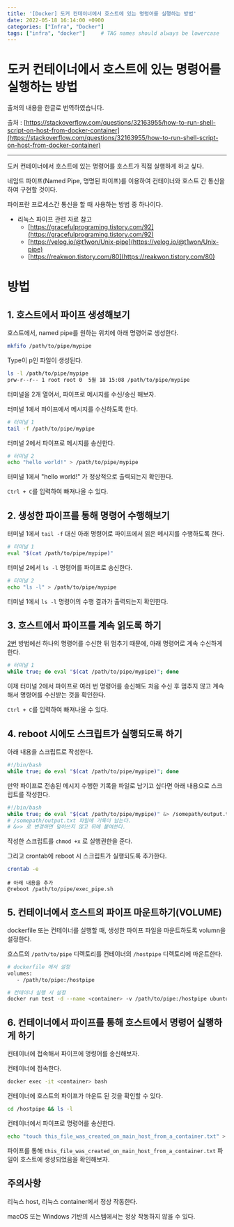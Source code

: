 ```yaml
---
title: '[Docker] 도커 컨테이너에서 호스트에 있는 명령어를 실행하는 방법'
date: 2022-05-18 16:14:00 +0900
categories: ["Infra", "Docker"]
tags: ["infra", "docker"]     # TAG names should always be lowercase
---
```


# 도커 컨테이너에서 호스트에 있는 명령어를 실행하는 방법

출처의 내용을 한글로 번역하였습니다.   

출처 : [https://stackoverflow.com/questions/32163955/how-to-run-shell-script-on-host-from-docker-container](https://stackoverflow.com/questions/32163955/how-to-run-shell-script-on-host-from-docker-container)

---

도커 컨테이너에서 호스트에 있는 명령어를 호스트가 직접 실행하게 하고 싶다.

네임드 파이프(Named Pipe, 명명된 파이프)를 이용하여 컨테이너와 호스트 간 통신을 하여 구현할 것이다.

파이프란 프로세스간 통신을 할 때 사용하는 방법 중 하나이다.

- 리눅스 파이프 관련 자료 참고
  - [https://gracefulprograming.tistory.com/92](https://gracefulprograming.tistory.com/92)
  - [https://velog.io/@t1won/Unix-pipe](https://velog.io/@t1won/Unix-pipe)
  - [https://reakwon.tistory.com/80](https://reakwon.tistory.com/80)


# 방법

## 1. 호스트에서 파이프 생성해보기

호스트에서, named pipe를 원하는 위치에 아래 명령어로 생성한다.

```bash
mkfifo /path/to/pipe/mypipe
```

Type이 p인 파일이 생성된다.

```bash
ls -l /path/to/pipe/mypipe
prw-r--r-- 1 root root 0  5월 18 15:08 /path/to/pipe/mypipe
```

터미널을 2개 열어서, 파이프로 메시지를 수신/송신 해보자.

터미널 1에서 파이프에서 메시지를 수신하도록 한다.

```bash
# 터미널 1
tail -f /path/to/pipe/mypipe
```

터미널 2에서 파이프로 메시지를 송신한다.

```bash
# 터미널 2
echo "hello world!" > /path/to/pipe/mypipe
```

터미널 1에서 "hello world!" 가 정상적으로 출력되는지 확인한다.

`Ctrl + C`를 입력하여 빠져나올 수 있다. 

## 2. 생성한 파이프를 통해 명령어 수행해보기

터미널 1에서 `tail -f` 대신 아래 명령어로 파이프에서 읽은 메시지를 수행하도록 한다.

```bash
# 터미널 1
eval "$(cat /path/to/pipe/mypipe)"
```

터미널 2에서 `ls -l` 명령어를 파이프로 송신한다.

```bash
# 터미널 2
echo "ls -l" > /path/to/pipe/mypipe
```

터미널 1에서 `ls -l` 명령어의 수행 결과가 출력되는지 확인한다.

## 3. 호스트에서 파이프를 계속 읽도록 하기

[2번](#2-생성한-파이프를-통해-명령어-수행해보기) 방법에선 하나의 명령어를 수신한 뒤 멈추기 때문에, 아래 명령어로 계속 수신하게 한다.

```bash
# 터미널 1
while true; do eval "$(cat /path/to/pipe/mypipe)"; done
```

이제 터미널 2에서 파이프로 여러 번 명령어를 송신해도 처음 수신 후 멈추지 않고 계속해서 명령어를 수신받는 것을 확인한다.

`Ctrl + C`를 입력하여 빠져나올 수 있다. 

## 4. reboot 시에도 스크립트가 실행되도록 하기

아래 내용을 스크립트로 작성한다.

```bash
#!/bin/bash
while true; do eval "$(cat /path/to/pipe/mypipe)"; done
```

만약 파이프로 전송된 메시지 수행한 기록을 파일로 남기고 싶다면 아래 내용으로 스크립트를 작성한다.

```bash
#!/bin/bash
while true; do eval "$(cat /path/to/pipe/mypipe)" &> /somepath/output.txt; done
# /somepath/output.txt 파일에 기록이 남는다.
# &>> 로 변경하면 덮어쓰지 않고 뒤에 붙여쓴다.
```


작성한 스크립트를 `chmod +x` 로 실행권한을 준다.

그리고 crontab에 reboot 시 스크립트가 실행되도록 추가한다.

```bash
crontab -e
```

```
# 아래 내용을 추가
@reboot /path/to/pipe/exec_pipe.sh
```

## 5. 컨테이너에서 호스트의 파이프 마운트하기(VOLUME)

dockerfile 또는 컨테이너를 실행할 때, 생성한 파이프 파일을 마운트하도록 volumn을 설정한다.

호스트의 `/path/to/pipe` 디렉토리를 컨테이너의 `/hostpipe` 디렉토리에 마운트한다.

```dockerfile
# dockerfile 에서 설정
volumes:
   - /path/to/pipe:/hostpipe
```

```bash
# 컨테이너 실행 시 설정
docker run test -d --name <container> -v /path/to/pipe:/hostpipe ubuntu:20.04 bash
```

## 6. 컨테이너에서 파이프를 통해 호스트에서 명령어 실행하게 하기

컨테이너에 접속해서 파이프에 명령어를 송신해보자.

컨테이너에 접속한다.

```bash
docker exec -it <container> bash
```

컨테이너에 호스트의 파이프가 마운트 된 것을 확인할 수 있다.

```bash
cd /hostpipe && ls -l
```

컨테이너에서 파이프로 명령어를 송신한다.

```bash
echo "touch this_file_was_created_on_main_host_from_a_container.txt" > /hostpipe/mypipe
```

파이프를 통해 `this_file_was_created_on_main_host_from_a_container.txt` 파일이 호스트에 생성되었음을 확인해보자.

## 주의사항

리눅스 host, 리눅스 container에서 정상 작동한다.

macOS 또는 Windows 기반의 시스템에서는 정상 작동하지 않을 수 있다.

